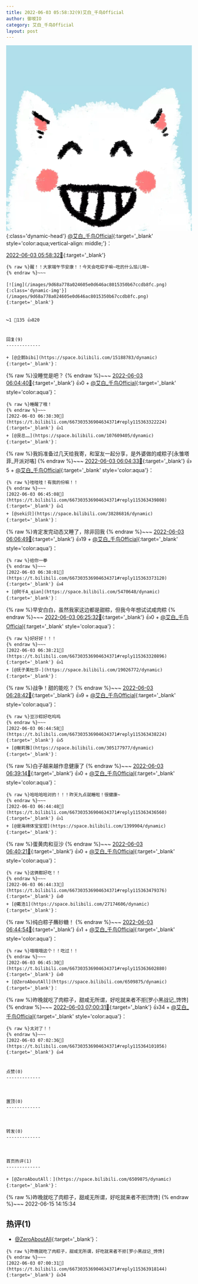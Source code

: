 ```yaml
---
title: 2022-06-03 05:58:32(9)艾白_千鸟Official
author: 御坂IO
category: 艾白_千鸟Official
layout: post
---
```


![img](/images/9ae8b9445fd0665cc014d9080156a45271be73c6.jpg){:class='dynamic-head'}
[@艾白_千鸟Official](https://space.bilibili.com/334537711/dynamic){:target='_blank' style='color:aqua;vertical-align: middle;'}：

[2022-06-03 05:58:32🔗](https://t.bilibili.com/667303536904634371){:target='_blank'}

~~~
{% raw %}醒！！大家端午节安康！！今天会吃粽子嘛~吃的什么馅儿呀~
{% endraw %}~~~

[![img](/images/9d68a778a024605e0d646ac8015350b67ccdb8fc.png){:class='dynamic-img'}](/images/9d68a778a024605e0d646ac8015350b67ccdb8fc.png){:target='_blank'}


↪️1 💬135 👍820


回复(9)
-------------

+ [@企鹅bibi](https://space.bilibili.com/15188783/dynamic){:target='_blank'}：
~~~
{% raw %}没睡觉是吧？
{% endraw %}~~~
[2022-06-03 06:04:40🔗](https://t.bilibili.com/667303536904634371#reply115362526160){:target='_blank'} 👍0
    + [@艾白_千鸟Official](https://space.bilibili.com/334537711/dynamic){:target='_blank' style='color:aqua'}：
~~~
{% raw %}睡醒了哦！
{% endraw %}~~~
[2022-06-03 06:38:30🔗](https://t.bilibili.com/667303536904634371#reply115363322224){:target='_blank'} 👍1
+ [@艮总灬](https://space.bilibili.com/107609405/dynamic){:target='_blank'}：
~~~
{% raw %}我妈准备过几天给我寄，和室友一起分享，是外婆做的咸粽子[永雏塔菲_开派对咯]
{% endraw %}~~~
[2022-06-03 06:04:33🔗](https://t.bilibili.com/667303536904634371#reply115362640976){:target='_blank'} 👍5
    + [@艾白_千鸟Official](https://space.bilibili.com/334537711/dynamic){:target='_blank' style='color:aqua'}：
~~~
{% raw %}哇哇哇！有我的份嘛！！
{% endraw %}~~~
[2022-06-03 06:45:08🔗](https://t.bilibili.com/667303536904634371#reply115363439808){:target='_blank'} 👍1
+ [@seki只](https://space.bilibili.com/38286816/dynamic){:target='_blank'}：
~~~
{% raw %}肯定发完动态又睡了，除非回我
{% endraw %}~~~
[2022-06-03 06:06:49🔗](https://t.bilibili.com/667303536904634371#reply115362655744){:target='_blank'} 👍19
    + [@艾白_千鸟Official](https://space.bilibili.com/334537711/dynamic){:target='_blank' style='color:aqua'}：
~~~
{% raw %}给你一拳
{% endraw %}~~~
[2022-06-03 06:38:01🔗](https://t.bilibili.com/667303536904634371#reply115363373120){:target='_blank'} 👍4
+ [@阿千A_qian](https://space.bilibili.com/5470648/dynamic){:target='_blank'}：
~~~
{% raw %}早安白白，虽然我家这边都是甜粽，但我今年想试试咸肉粽
{% endraw %}~~~
[2022-06-03 06:25:32🔗](https://t.bilibili.com/667303536904634371#reply115363055632){:target='_blank'} 👍0
    + [@艾白_千鸟Official](https://space.bilibili.com/334537711/dynamic){:target='_blank' style='color:aqua'}：
~~~
{% raw %}好好好！！！
{% endraw %}~~~
[2022-06-03 06:38:21🔗](https://t.bilibili.com/667303536904634371#reply115363320896){:target='_blank'} 👍1
+ [@抚子美杜莎-](https://space.bilibili.com/19026772/dynamic){:target='_blank'}：
~~~
{% raw %}战争！甜的能吃？
{% endraw %}~~~
[2022-06-03 06:28:42🔗](https://t.bilibili.com/667303536904634371#reply115363135232){:target='_blank'} 👍9
    + [@艾白_千鸟Official](https://space.bilibili.com/334537711/dynamic){:target='_blank' style='color:aqua'}：
~~~
{% raw %}豆沙粽好吃呜呜
{% endraw %}~~~
[2022-06-03 06:44:58🔗](https://t.bilibili.com/667303536904634371#reply115363438224){:target='_blank'} 👍5
+ [@榭莉雅](https://space.bilibili.com/305177977/dynamic){:target='_blank'}：
~~~
{% raw %}白子越来越作息健康了
{% endraw %}~~~
[2022-06-03 06:39:14🔗](https://t.bilibili.com/667303536904634371#reply115363270128){:target='_blank'} 👍0
    + [@艾白_千鸟Official](https://space.bilibili.com/334537711/dynamic){:target='_blank' style='color:aqua'}：
~~~
{% raw %}哈哈哈哈对的！！！昨天九点就睡啦！很健康~
{% endraw %}~~~
[2022-06-03 06:44:48🔗](https://t.bilibili.com/667303536904634371#reply115363436560){:target='_blank'} 👍1
+ [@是海绵体宝宝捏](https://space.bilibili.com/1399904/dynamic){:target='_blank'}：
~~~
{% raw %}蛋黄肉和豆沙
{% endraw %}~~~
[2022-06-03 06:40:21🔗](https://t.bilibili.com/667303536904634371#reply115363339104){:target='_blank'} 👍0
    + [@艾白_千鸟Official](https://space.bilibili.com/334537711/dynamic){:target='_blank' style='color:aqua'}：
~~~
{% raw %}这俩都好吃！！
{% endraw %}~~~
[2022-06-03 06:44:33🔗](https://t.bilibili.com/667303536904634371#reply115363479376){:target='_blank'} 👍0
+ [@戴浩1](https://space.bilibili.com/27174606/dynamic){:target='_blank'}：
~~~
{% raw %}纯白粽子蘸砂糖！
{% endraw %}~~~
[2022-06-03 06:44:54🔗](https://t.bilibili.com/667303536904634371#reply115363482608){:target='_blank'} 👍1
    + [@艾白_千鸟Official](https://space.bilibili.com/334537711/dynamic){:target='_blank' style='color:aqua'}：
~~~
{% raw %}哦哦哦这个！！吃过！！
{% endraw %}~~~
[2022-06-03 06:45:30🔗](https://t.bilibili.com/667303536904634371#reply115363602880){:target='_blank'} 👍0
+ [@ZeroAboutAll](https://space.bilibili.com/6509875/dynamic){:target='_blank'}：
~~~
{% raw %}昨晚就吃了肉粽子，甜咸无所谓，好吃就来者不拒[罗小黑战记_馋馋]
{% endraw %}~~~
[2022-06-03 07:00:31🔗](https://t.bilibili.com/667303536904634371#reply115363918144){:target='_blank'} 👍34
    + [@艾白_千鸟Official](https://space.bilibili.com/334537711/dynamic){:target='_blank' style='color:aqua'}：
~~~
{% raw %}太对了！！
{% endraw %}~~~
[2022-06-03 07:02:36🔗](https://t.bilibili.com/667303536904634371#reply115364101056){:target='_blank'} 👍4


点赞(0)
-------------



置顶(0)
-------------



转发(0)
-------------



首页热评(1)
-------------

+ [@ZeroAboutAll：](https://space.bilibili.com/6509875/dynamic){:target='_blank'}：
~~~
{% raw %}昨晚就吃了肉粽子，甜咸无所谓，好吃就来者不拒[馋馋]
{% endraw %}~~~
2022-06-15 14:15:34


热评(1)
-------------

+ [@ZeroAboutAll](https://space.bilibili.com/6509875/dynamic){:target='_blank'}：
~~~
{% raw %}昨晚就吃了肉粽子，甜咸无所谓，好吃就来者不拒[罗小黑战记_馋馋]
{% endraw %}~~~
[2022-06-03 07:00:31🔗](https://t.bilibili.com/667303536904634371#reply115363918144){:target='_blank'} 👍34


